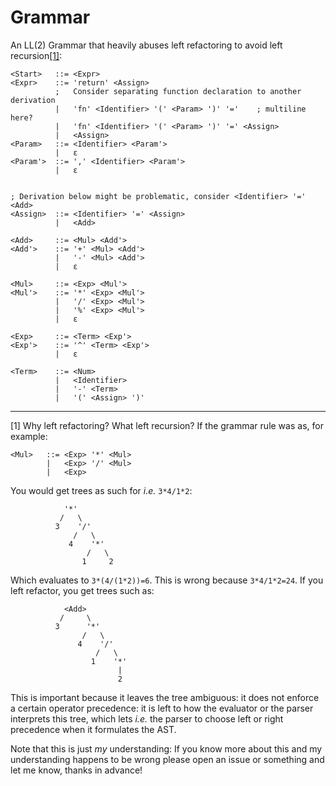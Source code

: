 # Grammar

An LL(2) Grammar that heavily abuses left refactoring to avoid left 
recursion[[1]](#1):

```
<Start>   ::= <Expr>
<Expr>    ::= 'return' <Assign>
          ;   Consider separating function declaration to another derivation
          |   'fn' <Identifier> '(' <Param> ')' '='    ; multiline here?
          |   'fn' <Identifier> '(' <Param> ')' '=' <Assign>
          |   <Assign>
<Param>   ::= <Identifier> <Param'>
          |   ε 
<Param'>  ::= ',' <Identifier> <Param'>
          |   ε 


; Derivation below might be problematic, consider <Identifier> '=' <Add>
<Assign>  ::= <Identifier> '=' <Assign>
          |   <Add>

<Add>     ::= <Mul> <Add'>
<Add'>    ::= '+' <Mul> <Add'>
          |   '-' <Mul> <Add'>
          |   ε 

<Mul>     ::= <Exp> <Mul'>
<Mul'>    ::= '*' <Exp> <Mul'>
          |   '/' <Exp> <Mul'>
          |   '%' <Exp> <Mul'>
          |   ε

<Exp>     ::= <Term> <Exp'>
<Exp'>    ::= '^' <Term> <Exp'>
          |   ε

<Term>    ::= <Num>
          |   <Identifier>
          |   '-' <Term>
          |   '(' <Assign> ')'
```

___

<a id="1">[1]</a> 
Why left refactoring? What left recursion? If the grammar rule was as, for 
example:
```
<Mul>   ::= <Exp> '*' <Mul>
        |   <Exp> '/' <Mul>
        |   <Exp>
```
You would get trees as such for _i.e._ `3*4/1*2`:
```
            '*'
           /   \
          3    '/'
              /   \
             4    '*'
                 /   \
                1     2
```
Which evaluates to `3*(4/(1*2))=6`. This is wrong because `3*4/1*2=24`. If you 
left refactor, you get trees such as:
```
            <Add>
           /     \
          3      '*'
                /   \
               4    '/'
                   /   \
                  1    '*'
                        |
                        2
```
This is important because it leaves the tree ambiguous: it does not enforce a 
certain operator precedence: it is left to how the evaluator or the parser 
interprets this tree, which lets _i.e._ the parser to choose left or right 
precedence when it formulates the AST.

Note that this is just _my_ understanding: If you know more about this and my
understanding happens to be wrong please open an issue or something and let me
know, thanks in advance!
